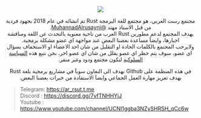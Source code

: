 <div dir="rtl" align="center">
<img src="https://i.suar.me/n9vGN/m" />

مجتمع رست العربي، هو مجتمع للغة البرمجة Rust تم انشائه في عام 2018 بجهود فردية من قبل الاستاذ مهتد [@MuhannadAlrusayni].<br>
يهدف المجتمع لدعم مطورين Rust العرب من ناحية معنوية بالتحدث عن اللغة ومناقشة اخبارها، وايضآ مساعدة بعضنا البعض عند مواجهة اي عضو مشكلة برمجية.<br>
ولايرحب المجتمع بالكلمات الحادة او التقليل من شان احد الاعضاء او الاستخفاف بسؤال اي عضو، سوف يتم حظر اي عضو يقلل من شان اي عضو اخر، نحن نتبع هذه [السياسة السلوكية][code-of-conduct] لنكون مجتمع ودود وغير منفر.<br> 

في هذه المنظمة على Github نهدف الى التعاون سويآ في مشاريع برمجية بلعة Rust بهدف تعزيز مهارة العمل الجماعي وايضآ الاستفادة من خبرات بعضنا البعض.
</div>

> Telegram: https://ar_rsut.t.me <br>
  Discord : https://discord.gg/7vfTNHHYjJ <br>
  Youtube : https://www.youtube.com/channel/UCNI1ggba3NZySHRSH_qCc6w



[@MuhannadAlrusayni]: https://github.com/MuhannadAlrusayni
[code-of-conduct]: https://www.rust-lang.org/policies/code-of-conduct
